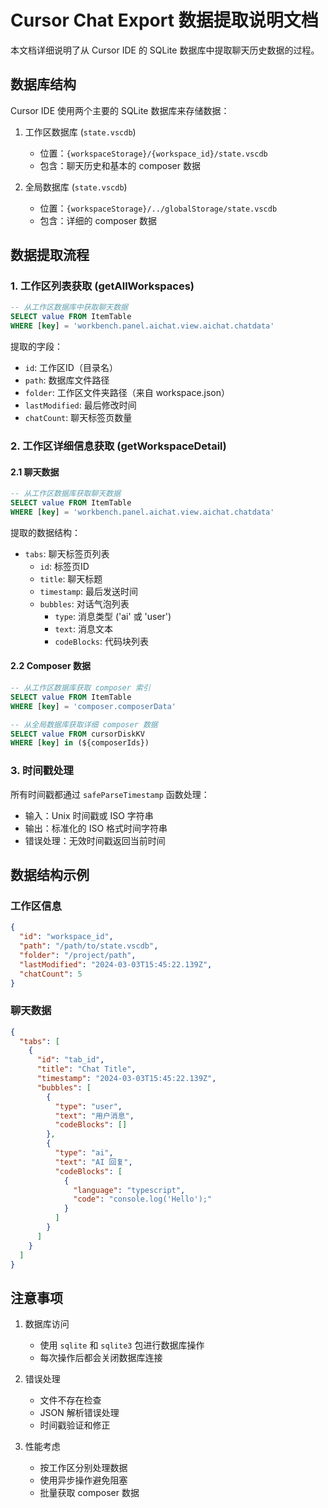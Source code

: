 # Cursor Chat Export 数据提取说明文档

本文档详细说明了从 Cursor IDE 的 SQLite 数据库中提取聊天历史数据的过程。

## 数据库结构

Cursor IDE 使用两个主要的 SQLite 数据库来存储数据：

1. 工作区数据库 (`state.vscdb`)
   - 位置：`{workspaceStorage}/{workspace_id}/state.vscdb`
   - 包含：聊天历史和基本的 composer 数据

2. 全局数据库 (`state.vscdb`)
   - 位置：`{workspaceStorage}/../globalStorage/state.vscdb`
   - 包含：详细的 composer 数据

## 数据提取流程

### 1. 工作区列表获取 (getAllWorkspaces)

```sql
-- 从工作区数据库中获取聊天数据
SELECT value FROM ItemTable 
WHERE [key] = 'workbench.panel.aichat.view.aichat.chatdata'
```

提取的字段：
- `id`: 工作区ID（目录名）
- `path`: 数据库文件路径
- `folder`: 工作区文件夹路径（来自 workspace.json）
- `lastModified`: 最后修改时间
- `chatCount`: 聊天标签页数量

### 2. 工作区详细信息获取 (getWorkspaceDetail)

#### 2.1 聊天数据
```sql
-- 从工作区数据库获取聊天数据
SELECT value FROM ItemTable
WHERE [key] = 'workbench.panel.aichat.view.aichat.chatdata'
```

提取的数据结构：
- `tabs`: 聊天标签页列表
  - `id`: 标签页ID
  - `title`: 聊天标题
  - `timestamp`: 最后发送时间
  - `bubbles`: 对话气泡列表
    - `type`: 消息类型 ('ai' 或 'user')
    - `text`: 消息文本
    - `codeBlocks`: 代码块列表

#### 2.2 Composer 数据
```sql
-- 从工作区数据库获取 composer 索引
SELECT value FROM ItemTable
WHERE [key] = 'composer.composerData'

-- 从全局数据库获取详细 composer 数据
SELECT value FROM cursorDiskKV
WHERE [key] in (${composerIds})
```

### 3. 时间戳处理

所有时间戳都通过 `safeParseTimestamp` 函数处理：
- 输入：Unix 时间戳或 ISO 字符串
- 输出：标准化的 ISO 格式时间字符串
- 错误处理：无效时间戳返回当前时间

## 数据结构示例

### 工作区信息
```json
{
  "id": "workspace_id",
  "path": "/path/to/state.vscdb",
  "folder": "/project/path",
  "lastModified": "2024-03-03T15:45:22.139Z",
  "chatCount": 5
}
```

### 聊天数据
```json
{
  "tabs": [
    {
      "id": "tab_id",
      "title": "Chat Title",
      "timestamp": "2024-03-03T15:45:22.139Z",
      "bubbles": [
        {
          "type": "user",
          "text": "用户消息",
          "codeBlocks": []
        },
        {
          "type": "ai",
          "text": "AI 回复",
          "codeBlocks": [
            {
              "language": "typescript",
              "code": "console.log('Hello');"
            }
          ]
        }
      ]
    }
  ]
}
```

## 注意事项

1. 数据库访问
   - 使用 `sqlite` 和 `sqlite3` 包进行数据库操作
   - 每次操作后都会关闭数据库连接

2. 错误处理
   - 文件不存在检查
   - JSON 解析错误处理
   - 时间戳验证和修正

3. 性能考虑
   - 按工作区分别处理数据
   - 使用异步操作避免阻塞
   - 批量获取 composer 数据 

